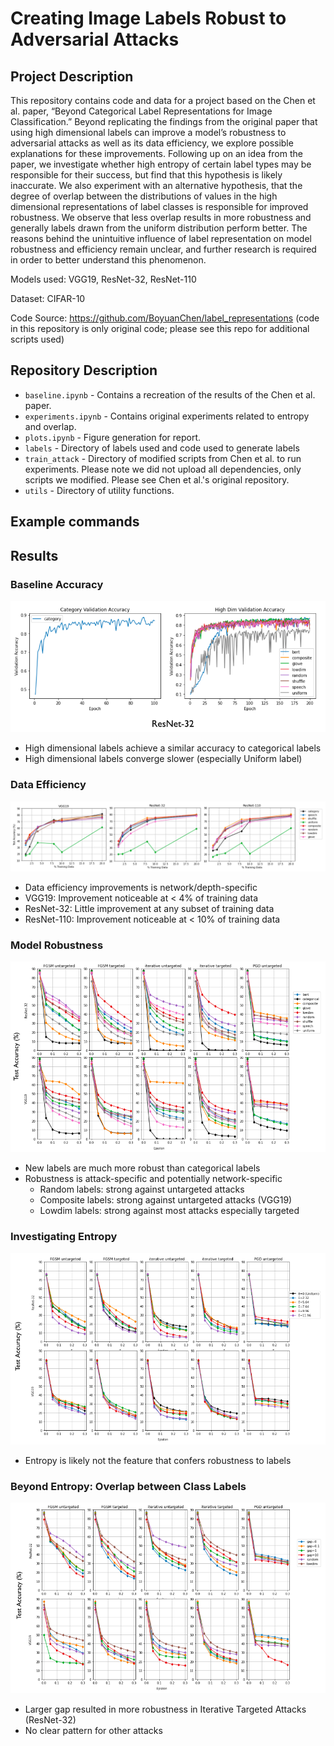 # Creating Image Labels Robust to Adversarial Attacks

## Project Description

This repository contains code and data for a project based on the Chen et al. paper, “Beyond Categorical Label Representations for Image Classification.” Beyond replicating the findings from the original paper that using high dimensional labels can improve a model’s robustness to adversarial attacks as well as its data efficiency, we explore possible explanations for these improvements. Following up on an idea from the paper, we investigate whether high entropy of certain label types may be responsible for their success, but find that this hypothesis is likely inaccurate. We also experiment with an alternative hypothesis, that the degree of overlap between the distributions of values in the high dimensional representations of label classes is responsible for improved robustness. We observe that less overlap results in more robustness and generally labels drawn from the uniform distribution perform better. The reasons behind the unintuitive influence of label representation on model robustness and efficiency remain unclear, and further research is required in order to better understand this phenomenon.

Models used: VGG19, ResNet-32, ResNet-110

Dataset: CIFAR-10

Code Source: https://github.com/BoyuanChen/label_representations (code in this repository is only original code; please see this repo for additional scripts used)

## Repository Description

+ `baseline.ipynb` - Contains a recreation of the results of the Chen et al. paper.
+ `experiments.ipynb` - Contains original experiments related to entropy and overlap.
+ `plots.ipynb` - Figure generation for report.
+ `labels` - Directory of labels used and code used to generate labels
+ `train_attack` - Directory of modified scripts from Chen et al. to run experiments. Please note we did not upload all dependencies, only scripts we modified. Please see Chen et al.'s original repository.
+ `utils` - Directory of utility functions.

## Example commands

## Results

### Baseline Accuracy

![plot](./figs/convergence.png)

+ High dimensional labels achieve a similar accuracy to categorical labels
+ High dimensional labels converge slower (especially Uniform label)


### Data Efficiency

![plot](./figs/data_eff.png)

+ Data efficiency improvements is network/depth-specific
+ VGG19: Improvement noticeable at < 4% of training data
+ ResNet-32: Little improvement at any subset of training data
+ ResNet-110: Improvement noticeable at < 10% of training data

### Model Robustness

![plot](./figs/orig_robust.png)

+ New labels are much more robust than categorical labels
+ Robustness is attack-specific and potentially network-specific
	+ Random labels: strong against untargeted attacks
	+ Composite labels: strong against untargeted attacks (VGG19)
	+ Lowdim labels: strong against most attacks especially targeted

### Investigating Entropy

![plot](./figs/entropy_robust.png)

+ Entropy is likely not the feature that confers robustness to labels

### Beyond Entropy: Overlap between Class Labels

![plot](./figs/gap_robust.png)

+ Larger gap resulted in more robustness in Iterative Targeted Attacks (ResNet-32)
+ No clear pattern for other attacks
